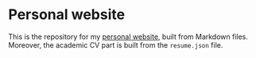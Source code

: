 # Personal website

This is the repository for my [personal website](https://docskellington.github.io/), built from Markdown files.
Moreover, the academic CV part is built from the `resume.json` file.